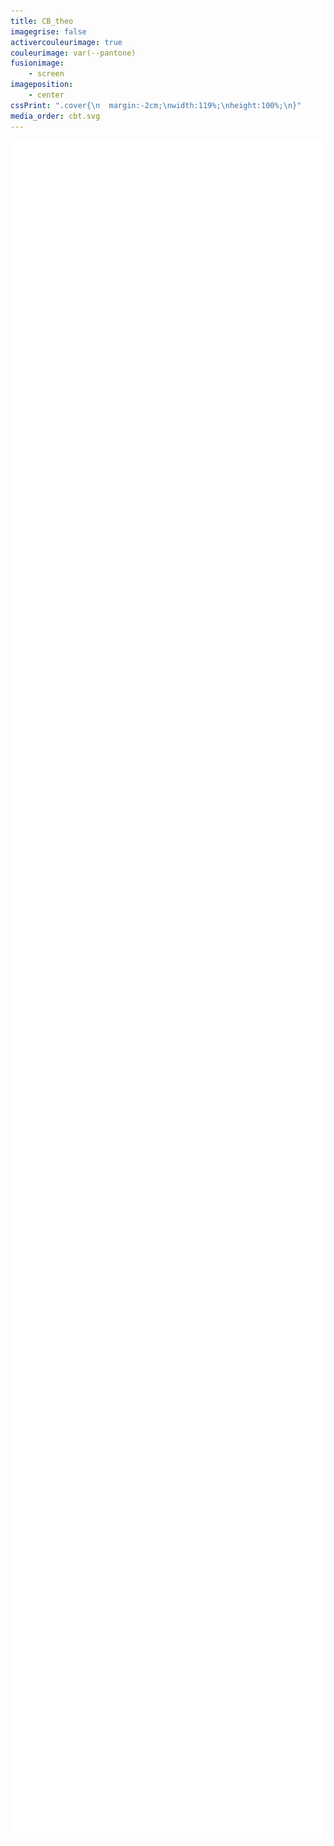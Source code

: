 ```yaml
---
title: CB_theo
imagegrise: false
activercouleurimage: true
couleurimage: var(--pantone)
fusionimage:
    - screen
imageposition:
    - center
cssPrint: ".cover{\n  margin:-2cm;\nwidth:119%;\nheight:100%;\n}"
media_order: cbt.svg
---
```


<p><img class="cover" src="cbt.svg" alt="cbt.svg" width="1920" height="2716"></p>